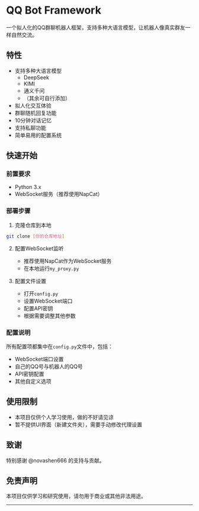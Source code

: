 # QQ Bot Framework

一个拟人化的QQ群聊机器人框架，支持多种大语言模型，让机器人像真实群友一样自然交流。

## 特性

- 支持多种大语言模型
  - DeepSeek
  - KIMI
  - 通义千问
  - （其余可自行添加）
- 拟人化交互体验
- 群聊随机回复功能
- 10分钟对话记忆
- 支持私聊功能
- 简单易用的配置系统

## 快速开始

### 前置要求

- Python 3.x
- WebSocket服务（推荐使用NapCat）

### 部署步骤

1. 克隆仓库到本地

```bash
git clone [你的仓库地址]
```

2. 配置WebSocket监听
   
   - 推荐使用NapCat作为WebSocket服务
   - 在本地运行`my_proxy.py`
3. 配置文件设置
   
   - 打开`config.py`
   - 设置WebSocket端口
   - 配置API密钥
   - 根据需要调整其他参数

### 配置说明

所有配置项都集中在`config.py`文件中，包括：

- WebSocket端口设置
- 自己的QQ号与机器人的QQ号
- API密钥配置
- 其他自定义选项

## 使用限制

- 本项目仅供个人学习使用，做的不好请见谅
- 暂不提供UI界面（新建文件夹），需要手动修改代理设置

## 致谢

特别感谢 @novashen666 的支持与贡献。

## 免责声明

本项目仅供学习和研究使用，请勿用于商业或其他非法用途。

---


